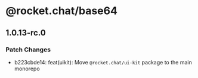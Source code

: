 # @rocket.chat/base64

## 1.0.13-rc.0

### Patch Changes

- b223cbde14: feat(uikit): Move `@rocket.chat/ui-kit` package to the main monorepo
